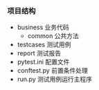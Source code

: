### 项目结构

- business 业务代码 
  - common 公共方法
- testcases 测试用例
- report 测试报告
- pytest.ini 配置文件
- conftest.py 前置条件处理
- run.py 测试用例运行主程序